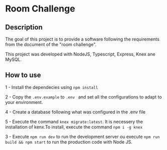 # Room Challenge

## Description

The goal of this project is to provide a software following the requirements from the document of the "room challenge".

This project was developed with NodeJS, Typescript, Express, Knex ane MySQL.

## How to use

1 - Install the dependecies using `npm install`

2 - Copy the `.env.example` to `.env ` and set all the configurations to adapt to your environment. 

4 - Create a database following what was configured in the .env file

5 - Execute the command `knex migrate:latest`. It is necessery the installation of kenx.To install, execute the command `npm i -g knex`

3 - Execute `npm run dev` to run the development server ou execute `npm run build && npm start` to run the production code with Node JS.
